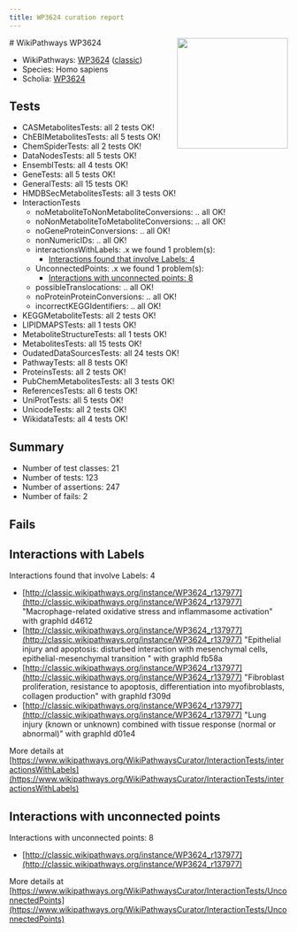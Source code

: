 ```yaml
---
title: WP3624 curation report
---
```


<img style="float: right; width: 200px" src="https://upload.wikimedia.org/wikipedia/commons/thumb/8/83/Wplogo_with_text_500.png/640px-Wplogo_with_text_500.png" />
# WikiPathways WP3624

* WikiPathways: [WP3624](https://wikipathways.org/pathways/WP3624) ([classic](https://classic.wikipathways.org/instance/WP3624))
* Species: Homo sapiens
* Scholia: [WP3624](https://scholia.toolforge.org/wikipathways/WP3624)
## Tests
* CASMetabolitesTests: all 2 tests OK!
* ChEBIMetabolitesTests: all 5 tests OK!
* ChemSpiderTests: all 2 tests OK!
* DataNodesTests: all 5 tests OK!
* EnsemblTests: all 4 tests OK!
* GeneTests: all 5 tests OK!
* GeneralTests: all 15 tests OK!
* HMDBSecMetabolitesTests: all 3 tests OK!
* InteractionTests
    * noMetaboliteToNonMetaboliteConversions: .. all OK!
    * noNonMetaboliteToMetaboliteConversions: .. all OK!
    * noGeneProteinConversions: .. all OK!
    * nonNumericIDs: .. all OK!
    * interactionsWithLabels: .x we found 1 problem(s):
        * [Interactions found that involve Labels: 4](#630d267b)
    * UnconnectedPoints: .x we found 1 problem(s):
        * [Interactions with unconnected points: 8](#35a61ae0)
    * possibleTranslocations: .. all OK!
    * noProteinProteinConversions: .. all OK!
    * incorrectKEGGIdentifiers: .. all OK!
* KEGGMetaboliteTests: all 2 tests OK!
* LIPIDMAPSTests: all 1 tests OK!
* MetaboliteStructureTests: all 1 tests OK!
* MetabolitesTests: all 15 tests OK!
* OudatedDataSourcesTests: all 24 tests OK!
* PathwayTests: all 8 tests OK!
* ProteinsTests: all 2 tests OK!
* PubChemMetabolitesTests: all 3 tests OK!
* ReferencesTests: all 6 tests OK!
* UniProtTests: all 5 tests OK!
* UnicodeTests: all 2 tests OK!
* WikidataTests: all 4 tests OK!


## Summary

* Number of test classes: 21
* Number of tests: 123
* Number of assertions: 247
* Number of fails: 2

## Fails

<a name="630d267b" />

## Interactions with Labels

Interactions found that involve Labels: 4

* [http://classic.wikipathways.org/instance/WP3624_r137977](http://classic.wikipathways.org/instance/WP3624_r137977) "Macrophage-related
oxidative stress
and
inflammasome activation" with graphId d4612
* [http://classic.wikipathways.org/instance/WP3624_r137977](http://classic.wikipathways.org/instance/WP3624_r137977) "Epithelial injury and
apoptosis:
disturbed interaction
with mesenchymal cells,
epithelial-mesenchymal
transition " with graphId fb58a
* [http://classic.wikipathways.org/instance/WP3624_r137977](http://classic.wikipathways.org/instance/WP3624_r137977) "Fibroblast
proliferation, resistance 
to apoptosis, differentiation
into myofibroblasts, 
collagen production" with graphId f309d
* [http://classic.wikipathways.org/instance/WP3624_r137977](http://classic.wikipathways.org/instance/WP3624_r137977) "Lung injury (known or unknown) 
combined with 
tissue response (normal or abnormal)" with graphId d01e4


More details at [https://www.wikipathways.org/WikiPathwaysCurator/InteractionTests/interactionsWithLabels](https://www.wikipathways.org/WikiPathwaysCurator/InteractionTests/interactionsWithLabels)

<a name="35a61ae0" />

## Interactions with unconnected points

Interactions with unconnected points: 8

* [http://classic.wikipathways.org/instance/WP3624_r137977](http://classic.wikipathways.org/instance/WP3624_r137977)


More details at [https://www.wikipathways.org/WikiPathwaysCurator/InteractionTests/UnconnectedPoints](https://www.wikipathways.org/WikiPathwaysCurator/InteractionTests/UnconnectedPoints)

